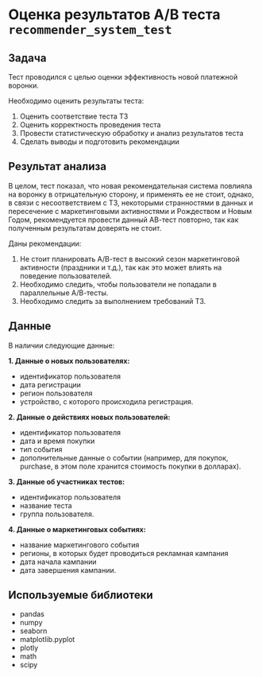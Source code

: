 # Оценка результатов А/В теста ```recommender_system_test```

## Задача

Тест проводился с целью оценки эффективность новой платежной воронки. 

Необходимо оценить результаты теста:

1. Оценить соответствие теста ТЗ
2. Оценить корректность проведения теста
3. Провести статистическую обработку и анализ результатов теста
4. Сделать выводы и подготовить рекомендации

## Результат анализа

В целом, тест показал, что новая рекомендательная система повлияла на воронку в отрицательную сторону, и применять ее не стоит, однако, в связи с несоответствием с ТЗ, некоторыми странностями в данных и пересечение с маркетинговыми активностями и Рождеством и Новым Годом, рекомендуется провести данный АВ-тест повторно, так как полученным результатам доверять не стоит.

Даны рекомендации:
1. Не стоит планировать А/В-тест в высокий сезон маркетинговой активности (праздники и т.д.), так как это может влиять на поведение пользователей.
2. Необходимо следить, чтобы пользователи не попадали в параллельные А/В-тесты.
3. Необходимо следить за выполнением требований ТЗ.

## Данные

В наличии следующие данные:

**1. Данные о новых пользователях:**

- идентификатор пользователя
- дата регистрации
- регион пользователя
- устройство, с которого происходила регистрация.

**2. Данные о действиях новых пользователей:**

- идентификатор пользователя
- дата и время покупки
- тип события
- дополнительные данные о событии (например, для покупок, purchase, в этом поле хранится стоимость покупки в долларах).

**3. Данные об участниках тестов:**

- идентификатор пользователя
- название теста
- группа пользователя.

**4. Данные о маркетинговых событиях:**

- название маркетингового события
- регионы, в которых будет проводиться рекламная кампания
- дата начала кампании
- дата завершения кампании.

## Используемые библиотеки

- pandas
- numpy
- seaborn
- matplotlib.pyplot
- plotly
- math
- scipy
